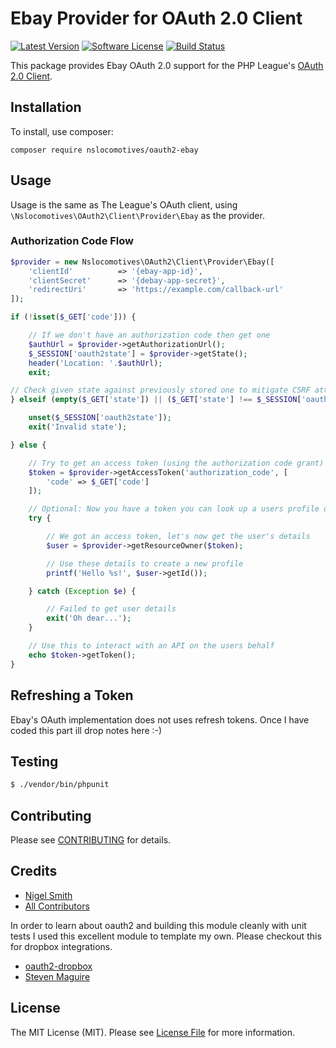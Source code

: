 # Ebay Provider for OAuth 2.0 Client

[![Latest Version](https://img.shields.io/github/release/nslocomotives/oauth2-ebay.svg?style=flat-square)](https://github.com/nslocomitves/oauth2-ebay/releases)
[![Software License](https://img.shields.io/badge/license-MIT-brightgreen.svg?style=flat-square)](LICENSE.md)
[![Build Status](https://img.shields.io/travis/nslocomotives/oauth2-ebay/master.svg?style=flat-square)](https://travis-ci.org/nslocomotives/oauth2-ebay)

This package provides Ebay OAuth 2.0 support for the PHP League's [OAuth 2.0 Client](https://github.com/thephpleague/oauth2-client).

## Installation

To install, use composer:

```
composer require nslocomotives/oauth2-ebay
```

## Usage

Usage is the same as The League's OAuth client, using `\Nslocomotives\OAuth2\Client\Provider\Ebay` as the provider.

### Authorization Code Flow

```php
$provider = new Nslocomotives\OAuth2\Client\Provider\Ebay([
    'clientId'          => '{ebay-app-id}',
    'clientSecret'      => '{debay-app-secret}',
    'redirectUri'       => 'https://example.com/callback-url'
]);

if (!isset($_GET['code'])) {

    // If we don't have an authorization code then get one
    $authUrl = $provider->getAuthorizationUrl();
    $_SESSION['oauth2state'] = $provider->getState();
    header('Location: '.$authUrl);
    exit;

// Check given state against previously stored one to mitigate CSRF attack
} elseif (empty($_GET['state']) || ($_GET['state'] !== $_SESSION['oauth2state'])) {

    unset($_SESSION['oauth2state']);
    exit('Invalid state');

} else {

    // Try to get an access token (using the authorization code grant)
    $token = $provider->getAccessToken('authorization_code', [
        'code' => $_GET['code']
    ]);

    // Optional: Now you have a token you can look up a users profile data
    try {

        // We got an access token, let's now get the user's details
        $user = $provider->getResourceOwner($token);

        // Use these details to create a new profile
        printf('Hello %s!', $user->getId());

    } catch (Exception $e) {

        // Failed to get user details
        exit('Oh dear...');
    }

    // Use this to interact with an API on the users behalf
    echo $token->getToken();
}
```

## Refreshing a Token
Ebay's OAuth implementation does not uses refresh tokens.  Once I have coded this part ill drop notes here :-)

## Testing

``` bash
$ ./vendor/bin/phpunit
```

## Contributing

Please see [CONTRIBUTING](https://github.com/nslocomotives/oauth2-ebay/blob/master/CONTRIBUTING.md) for details.


## Credits

- [Nigel Smith](https://github.com/nslocomotives)
- [All Contributors](https://github.com/nslocomotives/oauth2-dropbox/contributors)

In order to learn about oauth2 and building this module cleanly with unit tests I used this excellent module to template my own.  Please checkout this for dropbox integrations.
- [oauth2-dropbox](https://github.com/nslocomotives/oauth2-ebay/contributors)
- [Steven Maguire](https://github.com/stevenmaguire)


## License

The MIT License (MIT). Please see [License File](https://github.com/nslocomotives/oauth2-dropbox/blob/master/LICENSE) for more information.

